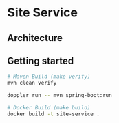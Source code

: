 # Site Service

## Architecture

## Getting started

```bash
# Maven Build (make verify)
mvn clean verify

doppler run -- mvn spring-boot:run

# Docker Build (make build)
docker build -t site-service .
```